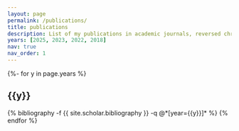 ```yaml
---
layout: page
permalink: /publications/
title: publications
description: List of my publications in academic journals, reversed chronological order.
years: [2025, 2023, 2022, 2018]
nav: true
nav_order: 1
---
```

<!-- _pages/publications.md -->
<div class="publications">

{%- for y in page.years %}
  <h2 class="year">{{y}}</h2>
  {% bibliography -f {{ site.scholar.bibliography }} -q @*[year={{y}}]* %}
{% endfor %}

</div>
